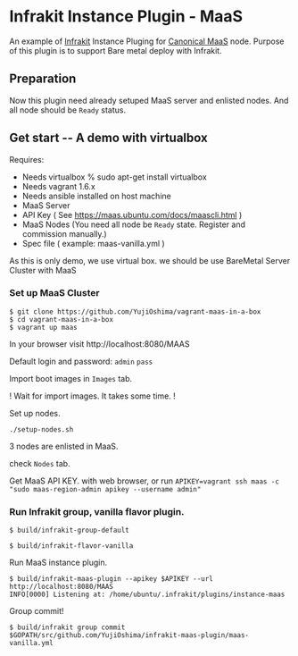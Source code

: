 # Infrakit Instance Plugin - MaaS
An example of [Infrakit](https://github.com/docker/infrakit) Instance Pluging for [Canonical MaaS](https://maas.io/) node.
Purpose of this plugin is to support Bare metal deploy with Infrakit.

## Preparation
Now this plugin need already setuped MaaS server and enlisted nodes.
And all node should be `Ready` status.


## Get start -- A demo with virtualbox

Requires:
* Needs virtualbox % sudo apt-get install virtualbox
* Needs vagrant 1.6.x
* Needs ansible installed on host machine
* MaaS Server
* API Key ( See https://maas.ubuntu.com/docs/maascli.html )
* MaaS Nodes (You need all node be `Ready` state. Register and commission manually.)
* Spec file ( example: maas-vanilla.yml )

As this is only demo, we use virtual box. we should be use BareMetal Server Cluster with MaaS

### Set up MaaS Cluster

```
$ git clone https://github.com/YujiOshima/vagrant-maas-in-a-box
$ cd vagrant-maas-in-a-box
$ vagrant up maas
```

In your browser visit http://localhost:8080/MAAS

Default login and password: `admin` `pass`

Import boot images in `Images` tab.

! Wait for import images. It takes some time. !

Set up nodes.

```
./setup-nodes.sh
```

3 nodes are enlisted in MaaS.

check `Nodes` tab.

Get MaaS API KEY. with web browser, or run `APIKEY=vagrant ssh maas -c "sudo maas-region-admin apikey --username admin"`

### Run Infrakit group, vanilla flavor plugin.

```
$ build/infrakit-group-default
```

```
$ build/infrakit-flavor-vanilla
```

Run MaaS instance plugin.

```
$ build/infrakit-maas-plugin --apikey $APIKEY --url http://localhost:8080/MAAS 
INFO[0000] Listening at: /home/ubuntu/.infrakit/plugins/instance-maas
```
Group commit!

```
$ build/infrakit group commit $GOPATH/src/github.com/YujiOshima/infrakit-maas-plugin/maas-vanilla.yml
```

